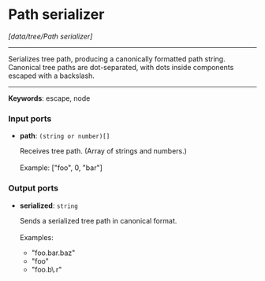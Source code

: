 # Path serializer

_[data/tree/Path serializer]_

---

Serializes tree path, producing a canonically formatted path string.<br>
Canonical tree paths are dot-separated, with dots inside components escaped with a backslash.<br>

---

__Keywords__: escape, node

### Input ports

* __path__: ` (string or number)[] `


    Receives tree path. (Array of strings and numbers.)<br>
    <br>
    Example: ["foo", 0, "bar"]<br>

### Output ports

* __serialized__: ` string `


    Sends a serialized tree path in canonical format.<br>
    <br>
    Examples:<br>
    * "foo.bar.baz"<br>
    * "foo"<br>
    * "foo.b\\.r"<br>

